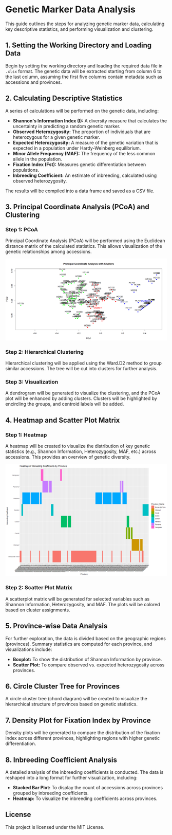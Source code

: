 # **Genetic Marker Data Analysis**

This guide outlines the steps for analyzing genetic marker data, calculating key descriptive statistics, and performing visualization and clustering.

## **1. Setting the Working Directory and Loading Data**

Begin by setting the working directory and loading the required data file in `.xlsx` format. The genetic data will be extracted starting from column 6 to the last column, assuming the first five columns contain metadata such as accessions and provinces.

## **2. Calculating Descriptive Statistics**

A series of calculations will be performed on the genetic data, including:

- **Shannon's Information Index (I):** A diversity measure that calculates the uncertainty in predicting a random genetic marker.
- **Observed Heterozygosity:** The proportion of individuals that are heterozygous for a given genetic marker.
- **Expected Heterozygosity:** A measure of the genetic variation that is expected in a population under Hardy-Weinberg equilibrium.
- **Minor Allele Frequency (MAF):** The frequency of the less common allele in the population.
- **Fixation Index (Fst):** Measures genetic differentiation between populations.
- **Inbreeding Coefficient:** An estimate of inbreeding, calculated using observed heterozygosity.

The results will be compiled into a data frame and saved as a CSV file.

## **3. Principal Coordinate Analysis (PCoA) and Clustering**

### **Step 1: PCoA**
Principal Coordinate Analysis (PCoA) will be performed using the Euclidean distance matrix of the calculated statistics. This allows visualization of the genetic relationships among accessions.

![PCoA Plot with Clusters](PCOA.png)

### **Step 2: Hierarchical Clustering**
Hierarchical clustering will be applied using the Ward.D2 method to group similar accessions. The tree will be cut into clusters for further analysis.

### **Step 3: Visualization**
A dendrogram will be generated to visualize the clustering, and the PCoA plot will be enhanced by adding clusters. Clusters will be highlighted by encircling the groups, and centroid labels will be added.

## **4. Heatmap and Scatter Plot Matrix**

### **Step 1: Heatmap**
A heatmap will be created to visualize the distribution of key genetic statistics (e.g., Shannon Information, Heterozygosity, MAF, etc.) across accessions. This provides an overview of genetic diversity.

![Heatmap of Genetic Statistics](heatmap.png)

### **Step 2: Scatter Plot Matrix**
A scatterplot matrix will be generated for selected variables such as Shannon Information, Heterozygosity, and MAF. The plots will be colored based on cluster assignments.

## **5. Province-wise Data Analysis**

For further exploration, the data is divided based on the geographic regions (provinces). Summary statistics are computed for each province, and visualizations include:

- **Boxplot:** To show the distribution of Shannon Information by province.
- **Scatter Plot:** To compare observed vs. expected heterozygosity across provinces.

## **6. Circle Cluster Tree for Provinces**

A circle cluster tree (chord diagram) will be created to visualize the hierarchical structure of provinces based on genetic statistics.

## **7. Density Plot for Fixation Index by Province**

Density plots will be generated to compare the distribution of the fixation index across different provinces, highlighting regions with higher genetic differentiation.

## **8. Inbreeding Coefficient Analysis**

A detailed analysis of the inbreeding coefficients is conducted. The data is reshaped into a long format for further visualization, including:

- **Stacked Bar Plot:** To display the count of accessions across provinces grouped by inbreeding coefficients.
- **Heatmap:** To visualize the inbreeding coefficients across provinces.

## **License**

This project is licensed under the MIT License.
